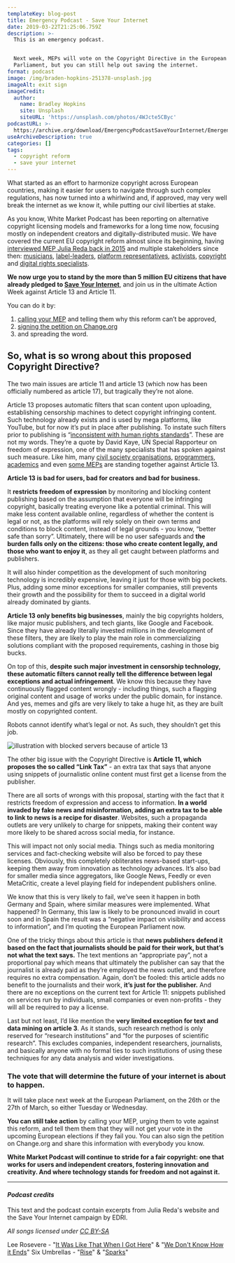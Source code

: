 ```yaml
---
templateKey: blog-post
title: Emergency Podcast - Save Your Internet
date: 2019-03-22T21:25:06.759Z
description: >-
  This is an emergency podcast.


  Next week, MEPs will vote on the Copyright Directive in the European
  Parliament, but you can still help out saving the internet.
format: podcast
image: /img/braden-hopkins-251378-unsplash.jpg
imageAlt: exit sign
imageCredit:
  author:
    name: Bradley Hopkins
    site: Unsplash
    siteURL: 'https://unsplash.com/photos/4WJcte5CByc'
podcastURL: >-
  https://archive.org/download/EmergencyPodcastSaveYourInternet/Emergency%20Podcast%20-%20Save%20your%20Internet.mp3
useArchiveDescription: true
categories: []
tags:
  - copyright reform
  - save your internet
---
```

What started as an effort to harmonize copyright across European countries, making it easier for users to navigate through such complex regulations, has now turned into a whirlwind and, if approved, may very well break the internet as we know it, while putting our civil liberties at stake. 

As you know, White Market Podcast has been reporting on alternative copyright licensing models and frameworks for a long time now, focusing mostly on independent creators and digitally-distributed music. We have covered the current EU copyright reform almost since its beginning, having [interviewed MEP Julia Reda back in 2015](https://www.whitemarketpodcast.eu/blog/2015-09-08-session-2-11-julia-reda-and-how-you-can-help-fixcopyright/) and multiple stakeholders since then: [musicians](https://www.whitemarketpodcast.eu/blog/2017-01-22-session-3-21-monster-jinx-special/), [label-leaders](https://www.whitemarketpodcast.eu/blog/2016-10-02-session-3-11-experimentalism-pilot-eleven/), [platform representatives](https://www.whitemarketpodcast.eu/blog/2016-10-30-session-3-15-starfrosch-hot100/), [activists](https://www.whitemarketpodcast.eu/blog/2016-07-28-3-03-copy-me-copy-you/), [copyright](https://www.whitemarketpodcast.eu/blog/2016-10-16-session-3-13-exceptions-not-rule/) and [digital rights specialists](https://www.whitemarketpodcast.eu/blog/2017-07-30-session-4-01-talking-copyright-edri/).

**We now urge you to stand by the more than 5 million EU citizens that have already pledged to [Save Your Internet](https://saveyourinternet.eu/act/)**, and join us in the ultimate Action Week against Article 13 and Article 11. 

You can do it by: 

1. [calling your MEP](https://saveyourinternet.eu/act/) and telling them why this reform can’t be approved, 
2. [signing the petition on Change.org](https://www.change.org/p/european-parliament-stop-the-censorship-machinery-save-the-internet) 
3. and spreading the word. 

## So, what is so wrong about this proposed Copyright Directive?

The two main issues are article 11 and article 13 (which now has been officially numbered as article 17), but tragically they’re not alone. 

Article 13 proposes automatic filters that scan content upon uploading, establishing censorship machines to detect copyright infringing content. Such technology already exists and is used by mega platforms, like YouTube, but for now it’s put in place after publishing. To instate such filters prior to publishing is “[inconsistent with human rights standards](https://www.ohchr.org/EN/NewsEvents/Pages/DisplayNews.aspx?NewsID=24298&)”. These are not my words. They’re a quote by David Kaye, UN Special Rapporteur on freedom of expression, one of the many specialists that has spoken against such measure. Like him, many [civil society organisations](https://www.liberties.eu/en/news/delete-article-thirteen-open-letter/13194), [programmers](https://savecodeshare.eu/), [academics](https://papers.ssrn.com/sol3/papers.cfm?abstract_id=3054967) and even [some MEPs](https://pledge2019.eu) are standing together against Article 13.

**Article 13 is bad for users, bad for creators and bad for business.**

It **restricts freedom of expression** by monitoring and blocking content publishing based on the assumption that everyone will be infringing copyright, basically treating everyone like a potential criminal. This will make less content available online, regardless of whether the content is legal or not, as the platforms will rely solely on their own terms and conditions to block content, instead of legal grounds - you know, “better safe than sorry”. Ultimately, there will be no user safeguards and **the burden falls only on the citizens: those who create content legally, and those who want to enjoy it**, as they all get caught between platforms and publishers.

It will also hinder competition as the development of such monitoring technology is incredibly expensive, leaving it just for those with big pockets. Plus, adding some minor exceptions for smaller companies, still prevents their growth and the possibility for them to succeed in a digital world already dominated by giants.

**Article 13 only benefits big businesses**, mainly the big copyrights holders, like major music publishers, and tech giants, like Google and Facebook. Since they have already literally invested millions in the development of these filters, they are likely to play the main role in commercializing solutions compliant with the proposed requirements, cashing in those big bucks. 

On top of this, **despite such major investment in censorship technology, these automatic filters cannot really tell the difference between legal exceptions and actual infringement**. We know this because they have continuously flagged content wrongly - including things, such a flagging original content and usage of works under the public domain, for instance. And yes, memes and gifs are very likely to take a huge hit, as they are built mostly on copyrighted content.

Robots cannot identify what’s legal or not. As such, they shouldn’t get this job.

![illustration with blocked servers because of article 13](/img/social-banner-en.png)

The other big issue with the Copyright Directive is **Article 11, which proposes the so called “Link Tax”** - an extra tax that says that anyone using snippets of journalistic online content must first get a license from the publisher. 

There are all sorts of wrongs with this proposal, starting with the fact that it restricts freedom of expression and access to information. **In a world invaded by fake news and misinformation, adding an extra tax to be able to link to news is a recipe for disaster**. Websites, such a propaganda outlets are very unlikely to charge for snippets, making their content way more likely to be shared across social media, for instance. 

This will impact not only social media. Things such as media monitoring services and fact-checking website will also be forced to pay these licenses. Obviously, this completely obliterates news-based start-ups, keeping them away from innovation as technology advances. It’s also bad for smaller media since aggregators, like Google News, Feedly or even MetaCritic, create a level playing field for independent publishers online. 

We know that this is very likely to fail, we’ve seen it happen in both Germany and Spain, where similar measures were implemented. What happened? In Germany, this law is likely to be pronounced invalid in court soon and in Spain the result was a “negative impact on visibility and access to information”, and I’m quoting the European Parliament now.

One of the tricky things about this article is that **news publishers defend it based on the fact that journalists should be paid for their work, but that’s not what the text says.** The text mentions an “appropriate pay”, not a proportional pay which means that ultimately the publisher can say that the journalist is already paid as they’re employed the news outlet, and therefore requires no extra compensation. Again, don’t be fooled: this article adds no benefit to the journalists and their work, **it’s just for the publisher.**
And there are no exceptions on the current text for Article 11: snippets published on services run by individuals, small companies or even non-profits - they will all be required to pay a license.

Last but not least, I’d like mention the **very limited exception for text and data mining on article 3**. As it stands, such research method is only reserved for “research institutions” and “for the purposes of scientific research”. This excludes companies, independent researchers, journalists, and basically anyone with no formal ties to such institutions of using these techniques for any data analysis and wider investigations.

### The vote that will determine the future of your internet is about to happen.

It will take place next week at the European Parliament, on the 26th or the 27th of March, so either Tuesday or Wednesday.

**You can still take action** by calling your MEP, urging them to vote against this reform, and tell them them that they will not get your vote in the upcoming European elections if they fail you. You can also sign the petition on Change.org and share this information with everybody you know. 

**White Market Podcast will continue to stride for a fair copyright: one that works for users and independent creators, fostering innovation and creativity. And where technology stands for freedom and not against it.**

- - -

#### _Podcast credits_

This text and the podcast contain excerpts from Julia Reda's website and the Save Your Internet campaign by EDRI.

_All songs licensed under [CC BY-SA](https://creativecommons.org/licenses/by-sa/4.0/)_

Lee Rosevere - "[It Was Like That When I Got Here](http://freemusicarchive.org/music/Lee_Rosevere/Music_For_Podcasts_6/Lee_Rosevere_-_Music_For_Podcasts_6_-_11_It_Was_Like_That_When_I_Got_Here)" & "[We Don't Know How it Ends](http://freemusicarchive.org/music/Lee_Rosevere/Music_For_Podcasts_6/Lee_Rosevere_-_Music_For_Podcasts_6_-_17_We_Dont_Know_How_it_Ends)"
Six Umbrellas - "[Rise](http://freemusicarchive.org/music/Six_Umbrellas/Ad_Astra/02_Six_Umbrellas_-_Rise)" & "[Sparks](http://freemusicarchive.org/music/Six_Umbrellas/Ad_Astra/10_Six_Umbrellas_-_Sparks)"

